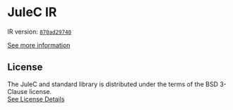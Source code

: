 # JuleC IR

IR version: [`870ad29740`](https://github.com/julelang/jule/tree/870ad29740fd4ea31832a6606a49c054ec3c4c0d)

[See more information](https://manual.jule.dev/getting-started/installation/compiling-from-source/compile-from-ir)

## License

The JuleC and standard library is distributed under the terms of the BSD 3-Clause license. \
[See License Details](./LICENSE)
